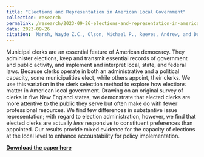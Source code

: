 ```yaml
---
title: "Elections and Representation in American Local Government"
collection: research
permalink: /research/2023-09-26-elections-and-representation-in-american-local-government
date: 2023-09-26
citation: 'Marsh, Wayde Z.C., Olson, Michael P., Reeves, Andrew, and Duffin Wong, Jordan. (2023). &quot;Elections and Representation in American Local Government&quot;.'
---
```

Municipal clerks are an essential feature of American democracy. They administer elections, keep and transmit essential records of government and public activity, and implement and interpret local, state, and federal laws. Because clerks operate in both an administrative and a political capacity, some municipalities elect, while others appoint, their clerks. We use this variation in the clerk selection method to explore how elections matter in American local government. Drawing on an original survey of clerks in five New England states, we demonstrate that elected clerks are more attentive to the public they serve but often make do with fewer professional resources. We find few differences in substantive issue representation; with regard to election administration, however, we find that elected clerks are actually <i>less</i> responsive to constituent preferences than appointed. Our results provide mixed evidence for the capacity of elections at the local level to enhance accountability for policy implementation.

[**Download the paper here**](https://jordanduffinw.github.io/files/papers/20230926-elections_and_representation_in_american_local_government.pdf)
